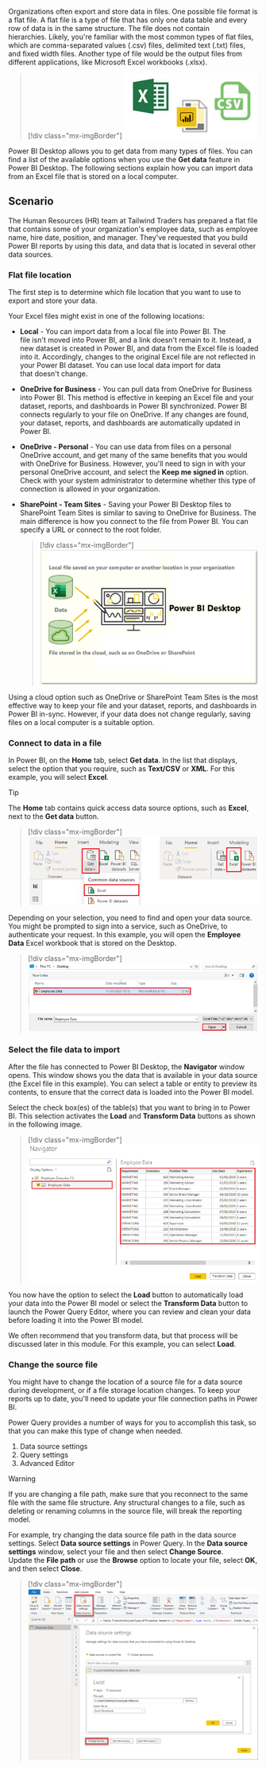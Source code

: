 Organizations often export and store data in files. One possible file
format is a flat file. A flat file is a type of file that has only one
data table and every row of data is in the same structure. The file does
not contain hierarchies. Likely, you're familiar with the most common
types of flat files, which are comma-separated values (.csv) files,
delimited text (.txt) files, and fixed width files. Another type of file
would be the output files from different applications, like
Microsoft Excel workbooks (.xlsx).

> [!div class="mx-imgBorder"]
> [![Screenshot of data from flat files icons.](../media/2-file-types-c.png)](../media/2-file-types-c.png#lightbox)

Power BI Desktop allows you to get data from many types of files. You
can find a list of the available options when you use the **Get
data** feature in Power BI Desktop. The following sections explain how
you can import data from an Excel file that is stored on a local
computer.

## Scenario

The Human Resources (HR) team at Tailwind Traders has prepared a flat file that contains some of your organization's employee data, such as employee name, hire date, position, and manager. They've requested that you build Power BI reports by using this data, and data that is located in several other data sources.

### Flat file location

The first step is to determine which file location that you want to use to export and store your data.

Your Excel files might exist in one of the following locations:

- **Local** - You can import data from a local file into Power BI.
    The file isn't moved into Power BI, and a link doesn't remain to
    it. Instead, a new dataset is created in Power BI, and data from
    the Excel file is loaded into it. Accordingly, changes to the
    original Excel file are not reflected in your Power BI dataset.
    You can use local data import for data that doesn't change.

- **OneDrive for Business** - You can pull data from OneDrive for
    Business into Power BI. This method is effective in keeping an
    Excel file and your dataset, reports, and dashboards in Power BI
    synchronized. Power BI connects regularly to your file on
    OneDrive. If any changes are found, your dataset, reports, and
    dashboards are automatically updated in Power BI.

- **OneDrive - Personal** - You can use data from files on a personal
    OneDrive account, and get many of the same benefits that you would
    with OneDrive for Business. However, you'll need to sign in with
    your personal OneDrive account, and select the **Keep me signed in**
    option. Check with your system administrator to determine whether
    this type of connection is allowed in your organization.

- **SharePoint - Team Sites** - Saving your Power BI Desktop files to SharePoint Team Sites is similar to saving to OneDrive for Business. The main difference is how you connect to the file from Power BI. You can specify a URL or connect to the root folder.

  > [!div class="mx-imgBorder"]
  > [![Image of getting data from files stored locally or from the cloud OneDrive or SharePoint.](../media/2-local-vs-cloud-c.png)](../media/2-local-vs-cloud-c.png#lightbox)

Using a cloud option such as OneDrive or SharePoint Team Sites is the
most effective way to keep your file and your dataset, reports, and
dashboards in Power BI in-sync. However, if your data does not change
regularly, saving files on a local computer is a suitable option.  

### Connect to data in a file

In Power BI, on the **Home** tab, select **Get data**. In the list that displays, select the option that you require, such as **Text/CSV** or **XML**. For this example, you will select **Excel**.

> [!TIP]
> The **Home** tab contains quick access data source options, such as **Excel**, next to the **Get data** button.  

> [!div class="mx-imgBorder"]
> [![Screenshot of the Home Ribbon get data dropdown menu select excel.](../media/2-get-data-excel-ssm.png)](../media/2-get-data-excel-ssm.png#lightbox)

Depending on your selection, you need to find and open your data source. You might be prompted to sign into a service, such as OneDrive, to authenticate your request. In this example, you will open the **Employee Data** Excel workbook that is stored on the Desktop.

> [!div class="mx-imgBorder"]
> [![Screenshot of selecting the file called employee data stored on the desktop.](../media/2-excel-save-data-ssm.png)](../media/2-excel-save-data-ssm.png#lightbox)

### Select the file data to import

After the file has connected to Power BI Desktop, the **Navigator** window opens. This window shows you the data that is available in your data source (the Excel file in this example). You can select a table or entity to preview its contents, to ensure that the correct data is loaded into the Power BI model.

Select the check box(es) of the table(s) that you want to bring in to Power BI. This selection activates the **Load** and **Transform Data** buttons as shown in the following image.

> [!div class="mx-imgBorder"]
> [![Screenshot of the Navigator window in Power B I Desktop.](../media/2-excel-worksheet-ssm.png)](../media/2-excel-worksheet-ssm.png#lightbox)

You now have the option to select the **Load** button to automatically load your data into the Power BI model or select the **Transform Data** button to launch the Power Query Editor, where you can review and clean your data before loading it into the Power BI model.

We often recommend that you transform data, but that process will be discussed later in this module. For this example, you can select **Load**.

### Change the source file

You might have to change the location of a source file for a data source
during development, or if a file storage location changes. To keep your
reports up to date, you'll need to update your file connection paths in
Power BI.

Power Query provides a number of ways for you to accomplish this
task, so that you can make this type of change when needed.

1. Data source settings  
1. Query settings  
1. Advanced Editor

> [!WARNING]
> If you are changing a file path, make sure that you
reconnect to the same file with the same file structure. Any structural
changes to a file, such as deleting or renaming columns in the source
file, will break the reporting model.

For example, try changing the data source file path in the data source
settings. Select **Data source settings** in Power Query. In the **Data
source settings** window, select your file and then select **Change
Source**. Update the **File path** or use the **Browse** option to
locate your file, select **OK**, and then select **Close**.

> [!div class="mx-imgBorder"]
> [![Screenshot of the Data Source settings window in Power B I Desktop.](../media/2-excel-data-source-settings-ssm.png)](../media/2-excel-data-source-settings-ssm.png#lightbox)
